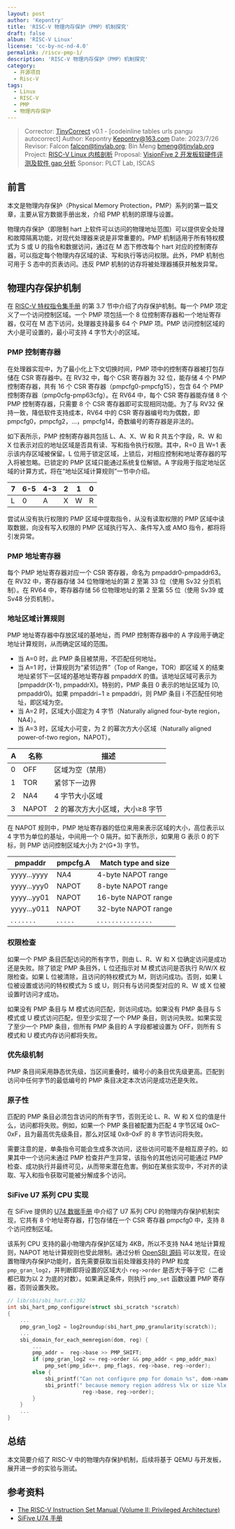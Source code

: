 ```yaml
---
layout: post
author: 'Kepontry'
title: 'RISC-V 物理内存保护（PMP）机制探究'
draft: false
album: 'RISC-V Linux'
license: 'cc-by-nc-nd-4.0'
permalink: /riscv-pmp-1/
description: 'RISC-V 物理内存保护（PMP）机制探究'
category:
  - 开源项目
  - Risc-V
tags:
  - Linux
  - RISC-V
  - PMP
  - 物理内存保护
---
```


> Corrector: [TinyCorrect](https://gitee.com/tinylab/tinycorrect) v0.1 - [codeinline tables urls pangu autocorrect]
> Author:    Kepontry <Kepontry@163.com>
> Date:      2023/7/26
> Revisor:   Falcon <falcon@tinylab.org>; Bin Meng <bmeng@tinylab.org>
> Project:   [RISC-V Linux 内核剖析](https://gitee.com/tinylab/riscv-linux)
> Proposal:  [VisionFive 2 开发板软硬件评测及软件 gap 分析](https://gitee.com/tinylab/riscv-linux/issues/I64ESM)
> Sponsor:   PLCT Lab, ISCAS


## 前言

本文是物理内存保护（Physical Memory Protection，PMP）系列的第一篇文章，主要从官方数据手册出发，介绍 PMP 机制的原理与设置。

物理内存保护（即限制 hart 上软件可以访问的物理地址范围）可以提供安全处理和故障隔离功能，对现代处理器来说是非常重要的。PMP 机制适用于所有特权模式为 S 或 U 的指令和数据访问，通过在 M 态下修改每个 hart 对应的控制寄存器，可以指定每个物理内存区域的读、写和执行等访问权限。此外，PMP 机制也可用于 S 态中的页表访问。违反 PMP 机制的访存将被处理器捕获并触发异常。

## 物理内存保护机制

在 [RISC-V 特权指令集手册][001] 的第 3.7 节中介绍了内存保护机制。每一个 PMP 项定义了一个访问控制区域。一个 PMP 项包括一个 8 位控制寄存器和一个地址寄存器，仅可在 M 态下访问，处理器支持最多 64 个 PMP 项。PMP 访问控制区域的大小是可设置的，最小可支持 4 字节大小的区域。

### PMP 控制寄存器

在处理器实现中，为了最小化上下文切换时间，PMP 项中的控制寄存器被打包存储在 CSR 寄存器中。在 RV32 中，每个 CSR 寄存器为 32 位，能存储 4 个 PMP 控制寄存器，共有 16 个 CSR 寄存器（pmpcfg0-pmpcfg15），包含 64 个 PMP 控制寄存器（pmp0cfg-pmp63cfg）。在 RV64 中，每个 CSR 寄存器能存储 8 个 PMP 控制寄存器，只需要 8 个 CSR 寄存器即可实现相同功能。为了与 RV32 保持一致，降低软件支持成本，RV64 中的 CSR 寄存器编号均为偶数，即 pmpcfg0，pmpcfg2，...，pmpcfg14，奇数编号的寄存器是非法的。

如下表所示，PMP 控制寄存器共包括 L、A、X、W 和 R 共五个字段，R、W 和 X 位表示对应的地址区域是否具有读、写和指令执行权限。其中，R=0 且 W=1 表示该内存区域被保留。L 位用于锁定区域，上锁后，对相应控制和地址寄存器的写入将被忽略。已锁定的 PMP 区域只能通过系统复位解锁。A 字段用于指定地址区域的计算方式，将在“地址区域计算规则”一节中介绍。

| 7 | 6-5 | 4-3 | 2 | 1 | 0 |
|---|-----|-----|---|---|---|
| L | 0   | A   | X | W | R |

尝试从没有执行权限的 PMP 区域中提取指令，从没有读取权限的 PMP 区域中读取数据，向没有写入权限的 PMP 区域执行写入、条件写入或 AMO 指令，都将将引发异常。

### PMP 地址寄存器

每个 PMP 地址寄存器对应一个 CSR 寄存器，命名为 pmpaddr0-pmpaddr63。在 RV32 中，寄存器存储 34 位物理地址的第 2 至第 33 位（使用 Sv32 分页机制）。在 RV64 中，寄存器存储 56 位物理地址的第 2 至第 55 位（使用 Sv39 或 Sv48 分页机制）。

### 地址区域计算规则

PMP 地址寄存器中存放区域的基地址，而 PMP 控制寄存器中的 A 字段用于确定地址计算规则，从而确定区域的范围。

* 当 A=0 时，此 PMP 条目被禁用，不匹配任何地址。
* 当 A=1 时，计算规则为“紧邻边界”（Top of Range，TOR）即区域 X 的结束地址紧邻下一区域的基地址寄存器 pmpaddrX 的值。该地址区域可表示为 [pmpaddr(X-1), pmpaddrX)。特别的，PMP 条目 0 表示的地址区域为 [0, pmpaddr0)。如果 pmpaddri−1 ≥ pmpaddri，则 PMP 条目 i 不匹配任何地址，即区域为空。
* 当 A=2 时，区域大小固定为 4 字节（Naturally aligned four-byte region，NA4）。
* 当 A=3 时，区域大小可变，为 2 的幂次方大小区域（Naturally aligned power-of-two region，NAPOT）。

| A | 名称  | 描述                           |
|---|-------|------------------------------|
| 0 | OFF   | 区域为空（禁用）                 |
| 1 | TOR   | 紧邻下一边界                   |
| 2 | NA4   | 4 字节大小区域                 |
| 3 | NAPOT | 2 的幂次方大小区域，大小≥8 字节 |

在 NAPOT 规则中，PMP 地址寄存器的低位来用来表示区域的大小，高位表示以 4 字节为单位的基址，中间用一个 0 隔开。如下表所示，如果用 G 表示 0 的下标，则 PMP 访问控制区域大小为 2^(G+3) 字节。

| pmpaddr       | pmpcfg.A  | Match type and size           |
|---------------|-----------|-------------------------------|
| yyyy...yyyy   | NA4       | 4-byte NAPOT range            |
| yyyy...yyy0   | NAPOT     | 8-byte NAPOT range            |
| yyyy...yy01   | NAPOT     | 16-byte NAPOT range           |
| yyyy...y011   | NAPOT     | 32-byte NAPOT range           |
| . . . . . . . | . . . . . | . . . . . . . . . . . . . . . |

### 权限检查

如果一个 PMP 条目匹配访问的所有字节，则由 L、R、W 和 X 位确定访问是成功还是失败。除了锁定 PMP 条目外，L 位还指示对 M 模式访问是否执行 R/W/X 权限检查。如果 L 位被清除，且访问的特权模式为 M，则访问成功。否则，如果 L 位被设置或访问的特权模式为 S 或 U，则只有与访问类型对应的 R、W 或 X 位被设置时访问才成功。

如果没有 PMP 条目与 M 模式访问匹配，则访问成功。如果没有 PMP 条目与 S 模式或 U 模式访问匹配，但至少实现了一个 PMP 条目，则访问失败。如果实现了至少一个 PMP 条目，但所有 PMP 条目的 A 字段都被设置为 OFF，则所有 S 模式和 U 模式内存访问都将失败。

### 优先级机制

PMP 条目间采用静态优先级，当区间重叠时，编号小的条目优先级更高。匹配到访问中任何字节的最低编号的 PMP 条目决定本次访问是成功还是失败。

### 原子性

匹配的 PMP 条目必须包含访问的所有字节，否则无论 L、R、W 和 X 位的值是什么，访问都将失败。例如，如果一个 PMP 条目被配置为匹配 4 字节区域 0xC–0xF，且为最高优先级条目，那么对区域 0x8–0xF 的 8 字节访问将失败。

需要注意的是，单条指令可能会生成多次访问，这些访问可能不是相互原子的。如果其中一个访问未通过 PMP 检查并产生异常，该指令的其他访问可能通过 PMP 检查、成功执行并最终可见，从而带来潜在危害。例如在某些实现中，不对齐的读取、写入和指令获取可能被分解成多个访问。

### SiFive U7 系列 CPU 实现

在 SiFive 提供的 [U74 数据手册][002] 中介绍了 U7 系列 CPU 的物理内存保护机制实现，它共有 8 个地址寄存器，打包存储在一个 CSR 寄存器 pmpcfg0 中，支持 8 个访问控制区域。

该系列 CPU 支持的最小物理内存保护区域为 4KB，所以不支持 NA4 地址计算规则，NAPOT 地址计算规则也受此限制。通过分析 [OpenSBI 源码][003] 可以发现，在设置物理内存保护功能时，首先需要获取当前处理器支持的 PMP 粒度 `pmp_gran_log2`，并判断即将设置的区域大小 `reg->order` 是否大于等于它（二者都已取为以 2 为底的对数）。如果满足条件，则执行 `pmp_set` 函数设置 PMP 寄存器，否则设置失败。

```C
// lib/sbi/sbi_hart.c:392
int sbi_hart_pmp_configure(struct sbi_scratch *scratch)
{
    ...
    pmp_gran_log2 = log2roundup(sbi_hart_pmp_granularity(scratch));
    ...
    sbi_domain_for_each_memregion(dom, reg) {
        ...
        pmp_addr =  reg->base >> PMP_SHIFT;
        if (pmp_gran_log2 <= reg->order && pmp_addr < pmp_addr_max)
            pmp_set(pmp_idx++, pmp_flags, reg->base, reg->order);
        else {
            sbi_printf("Can not configure pmp for domain %s", dom->name);
            sbi_printf(" because memory region address %lx or size %lx is not in range\n",
                        reg->base, reg->order);
        }
    }
    ...
}
```

## 总结

本文简要介绍了 RISC-V 中的物理内存保护机制，后续将基于 QEMU 与开发板，展开进一步的实验与测试。

## 参考资料

- [The RISC-V Instruction Set Manual (Volume II: Privileged Architecture)][001]
- [SiFive U74 手册][002]

[001]: https://github.com/riscv/riscv-isa-manual/releases/download/Priv-v1.12/riscv-privileged-20211203.pdf
[002]: https://starfivetech.com/uploads/u74_core_complex_manual_21G1.pdf
[003]: https://github.com/riscv-software-src/opensbi/
